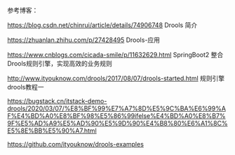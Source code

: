 参考博客：

https://blog.csdn.net/chinrui/article/details/74906748   Drools 简介

https://zhuanlan.zhihu.com/p/27428495  Drools-应用

https://www.cnblogs.com/cicada-smile/p/11632629.html  SpringBoot2 整合 Drools规则引擎，实现高效的业务规则

http://www.ityouknow.com/drools/2017/08/07/drools-started.html  规则引擎drools教程一

https://bugstack.cn/itstack-demo-drools/2020/03/07/%E8%BF%99%E7%A7%8D%E5%9C%BA%E6%99%AF%E4%BD%A0%E8%BF%98%E5%86%99ifelse%E4%BD%A0%E8%B7%9F%E5%AD%A9%E5%AD%90%E5%9D%90%E4%B8%80%E6%A1%8C%E5%8E%BB%E5%90%A7.html

https://github.com/ityouknow/drools-examples